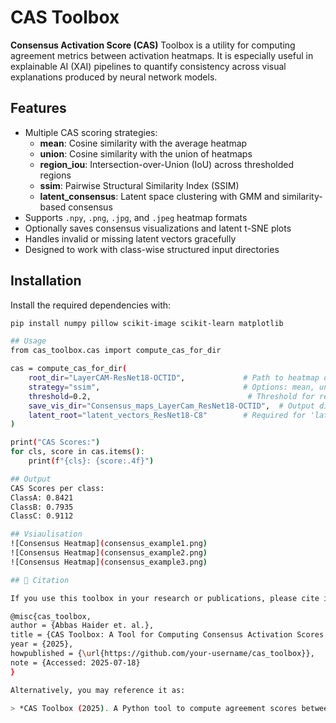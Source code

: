 # CAS Toolbox

**Consensus Activation Score (CAS)** Toolbox is a utility for computing agreement metrics between activation heatmaps. It is especially useful in explainable AI (XAI) pipelines to quantify consistency across visual explanations produced by neural network models.

## Features

- Multiple CAS scoring strategies:
  - **mean**: Cosine similarity with the average heatmap
  - **union**: Cosine similarity with the union of heatmaps
  - **region_iou**: Intersection-over-Union (IoU) across thresholded regions
  - **ssim**: Pairwise Structural Similarity Index (SSIM)
  - **latent_consensus**: Latent space clustering with GMM and similarity-based consensus
- Supports `.npy`, `.png`, `.jpg`, and `.jpeg` heatmap formats
- Optionally saves consensus visualizations and latent t-SNE plots
- Handles invalid or missing latent vectors gracefully
- Designed to work with class-wise structured input directories


## Installation

Install the required dependencies with:

```bash
pip install numpy pillow scikit-image scikit-learn matplotlib

## Usage
from cas_toolbox.cas import compute_cas_for_dir

cas = compute_cas_for_dir(
    root_dir="LayerCAM-ResNet18-OCTID",             # Path to heatmap data organized by class
    strategy="ssim",                                # Options: mean, union, region_iou, ssim, latent_consensus
    threshold=0.2,                                   # Threshold for region_iou strategy
    save_vis_dir="Consensus_maps_LayerCam_ResNet18-OCTID",  # Output directory for visualizations
    latent_root="latent_vectors_ResNet18-C8"        # Required for 'latent_consensus' strategy
)

print("CAS Scores:")
for cls, score in cas.items():
    print(f"{cls}: {score:.4f}")

## Output
CAS Scores per class:
ClassA: 0.8421
ClassB: 0.7935
ClassC: 0.9112

## Vsiaulisation
![Consensus Heatmap](consensus_example1.png)
![Consensus Heatmap](consensus_example2.png)
![Consensus Heatmap](consensus_example3.png)

## 📖 Citation

If you use this toolbox in your research or publications, please cite it as:

@misc{cas_toolbox,
author = {Abbas Haider et. al.},
title = {CAS Toolbox: A Tool for Computing Consensus Activation Scores from Heatmaps},
year = {2025},
howpublished = {\url{https://github.com/your-username/cas_toolbox}},
note = {Accessed: 2025-07-18}
}

Alternatively, you may reference it as:

> *CAS Toolbox (2025). A Python tool to compute agreement scores between class activation maps (CAMs) using strategies like mean consensus, SSIM, region IoU, and latent clustering. Available at: https://github.com/your-username/cas_toolbox*







